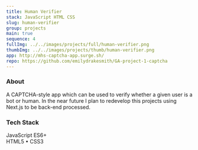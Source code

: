 ```yaml
---
title: Human Verifier
stack: JavaScript HTML CSS
slug: human-verifier
group: projects
main: true
sequence: 4
fullImg: ../../images/projects/full/human-verifier.png
thumbImg: ../../images/projects/thumb/human-verifier.png
app: http://mhs-captcha-app.surge.sh/
repo: https://github.com/emilydrakesmith/GA-project-1-captcha
---
```


### About

A CAPTCHA-style app which can be used to verify whether a given user is a bot or human.  In the near future I plan to redevelop this projects using Next.js to be back-end processed.

### Tech Stack
JavaScript ES6+  
HTML5 •  CSS3